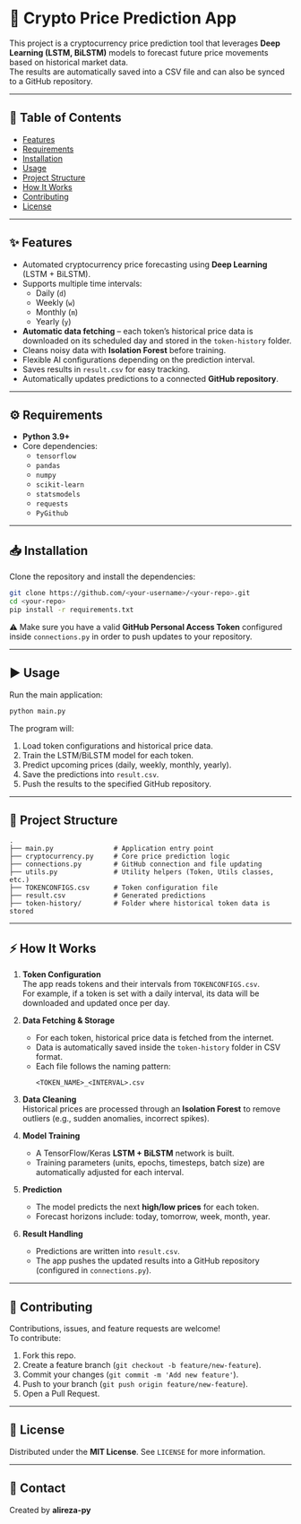 # 🔮 Crypto Price Prediction App

This project is a cryptocurrency price prediction tool that leverages **Deep Learning (LSTM, BiLSTM)** models to forecast future price movements based on historical market data.  
The results are automatically saved into a CSV file and can also be synced to a GitHub repository.

---

## 📑 Table of Contents
- [Features](#✨-features)
- [Requirements](#requirements)
- [Installation](#installation)
- [Usage](#usage)
- [Project Structure](#project-structure)
- [How It Works](#how-it-works)
- [Contributing](#contributing)
- [License](#license)

---

## ✨ Features
- Automated cryptocurrency price forecasting using **Deep Learning** (LSTM + BiLSTM).
- Supports multiple time intervals:
  - Daily (`d`)
  - Weekly (`w`)
  - Monthly (`m`)
  - Yearly (`y`)
- **Automatic data fetching** – each token’s historical price data is downloaded on its scheduled day and stored in the `token-history` folder.
- Cleans noisy data with **Isolation Forest** before training.
- Flexible AI configurations depending on the prediction interval.
- Saves results in `result.csv` for easy tracking.
- Automatically updates predictions to a connected **GitHub repository**.

---

## ⚙️ Requirements
- **Python 3.9+**
- Core dependencies:
  - `tensorflow`
  - `pandas`
  - `numpy`
  - `scikit-learn`
  - `statsmodels`
  - `requests`
  - `PyGithub`

---

## 📥 Installation
Clone the repository and install the dependencies:

```bash
git clone https://github.com/<your-username>/<your-repo>.git
cd <your-repo>
pip install -r requirements.txt
```

⚠️ Make sure you have a valid **GitHub Personal Access Token** configured inside `connections.py` in order to push updates to your repository.

---

## ▶️ Usage
Run the main application:

```bash
python main.py
```

The program will:
1. Load token configurations and historical price data.
2. Train the LSTM/BiLSTM model for each token.
3. Predict upcoming prices (daily, weekly, monthly, yearly).
4. Save the predictions into `result.csv`.
5. Push the results to the specified GitHub repository.

---

## 📂 Project Structure
```
.
├── main.py               # Application entry point
├── cryptocurrency.py     # Core price prediction logic
├── connections.py        # GitHub connection and file updating
├── utils.py              # Utility helpers (Token, Utils classes, etc.)
├── TOKENCONFIGS.csv      # Token configuration file
├── result.csv            # Generated predictions
├── token-history/        # Folder where historical token data is stored
```

---

## ⚡ How It Works
1. **Token Configuration**  
   The app reads tokens and their intervals from `TOKENCONFIGS.csv`.  
   For example, if a token is set with a daily interval, its data will be downloaded and updated once per day.

2. **Data Fetching & Storage**  
   - For each token, historical price data is fetched from the internet.  
   - Data is automatically saved inside the `token-history` folder in CSV format.  
   - Each file follows the naming pattern:  
     ```
     <TOKEN_NAME>_<INTERVAL>.csv
     ```

3. **Data Cleaning**  
   Historical prices are processed through an **Isolation Forest** to remove outliers (e.g., sudden anomalies, incorrect spikes).

4. **Model Training**  
   - A TensorFlow/Keras **LSTM + BiLSTM** network is built.  
   - Training parameters (units, epochs, timesteps, batch size) are automatically adjusted for each interval.  

5. **Prediction**  
   - The model predicts the next **high/low prices** for each token.  
   - Forecast horizons include: today, tomorrow, week, month, year.  

6. **Result Handling**  
   - Predictions are written into `result.csv`.  
   - The app pushes the updated results into a GitHub repository (configured in `connections.py`).  

---

## 🤝 Contributing
Contributions, issues, and feature requests are welcome!  
To contribute:
1. Fork this repo.
2. Create a feature branch (`git checkout -b feature/new-feature`).
3. Commit your changes (`git commit -m 'Add new feature'`).
4. Push to your branch (`git push origin feature/new-feature`).
5. Open a Pull Request.

---

## 📜 License
Distributed under the **MIT License**. See `LICENSE` for more information.

---

## 📧 Contact
Created by **alireza-py**
